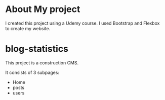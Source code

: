 # About My project
I created this project using a Udemy course.
I used Bootstrap and Flexbox to create my website.

# blog-statistics
This project is a construction CMS. 

It consists of 3 subpages:
- Home
- posts
- users
